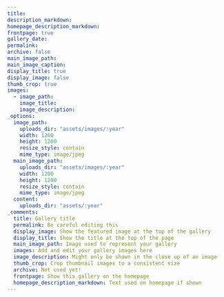 ```yaml
---
title: 
description_markdown: 
homepage_description_markdown: 
frontpage: true
gallery_date: 
permalink:
archive: false
main_image_path:
main_image_caption:
display_title: true
display_image: false
thumb_crop: true
images:
  - image_path:
    image_title:
    image_description:
_options:
  image_path:
    uploads_dir: "assets/images/:year"
    width: 1200
    height: 1200
    resize_style: contain
    mime_type: image/jpeg
  main_image_path:
    uploads_dir: "assets/images/:year"
    width: 1200
    height: 1200
    resize_style: contain
    mime_type: image/jpeg
  content:
    uploads_dir: "assets/:year"
_comments:
  title: Gallery title
  permalink: Be careful editing this
  display_image: Show the featured image at the top of the gallery
  display_title: Show the title at the top of the page
  main_image_path: Image used to represent your gallery
  images: Add and edit your gallery images here
  image_description: Might only be shown in the close up of an image
  thumb_crop: Crop thumbnail images to a consistent size
  archive: Not used yet!
  frontpage: Show this gallery on the homepage
  homepage_description_markdown: Text used on homepage if shown
---
```

